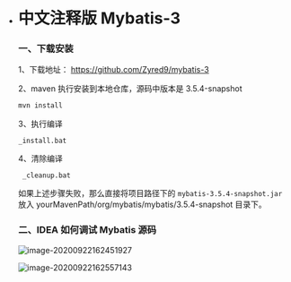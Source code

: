 * # 中文注释版 Mybatis-3

  ### **一、下载安装**

  1、下载地址： https://github.com/Zyred9/mybatis-3

  2、maven 执行安装到本地仓库，源码中版本是 3.5.4-snapshot

  ```bash
  mvn install
  ```

  3、执行编译

  ```text
  _install.bat
  ```

  4、清除编译

  ```text
   _cleanup.bat
  ```

  

  如果上述步骤失败，那么直接将项目路径下的 `mybatis-3.5.4-snapshot.jar` 放入 yourMavenPath/org/mybatis/mybatis/3.5.4-snapshot 目录下。

  

  ### 二、IDEA 如何调试 Mybatis 源码

  ![image-20200922162451927](C:\Zyred\resource_code\MyBatis带中文注释源码\mybatis-3\assets\image-20200922162451927.png)

  ![image-20200922162557143](C:\Zyred\resource_code\MyBatis带中文注释源码\mybatis-3\assets\image-20200922162557143.png)
